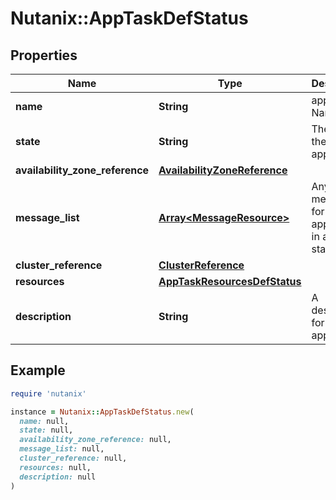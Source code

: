 # Nutanix::AppTaskDefStatus

## Properties

| Name | Type | Description | Notes |
| ---- | ---- | ----------- | ----- |
| **name** | **String** | app_task Name. |  |
| **state** | **String** | The state of the app_task. | [optional] |
| **availability_zone_reference** | [**AvailabilityZoneReference**](AvailabilityZoneReference.md) |  | [optional] |
| **message_list** | [**Array&lt;MessageResource&gt;**](MessageResource.md) | Any error messages for the app_task, if in an error state. | [optional] |
| **cluster_reference** | [**ClusterReference**](ClusterReference.md) |  | [optional] |
| **resources** | [**AppTaskResourcesDefStatus**](AppTaskResourcesDefStatus.md) |  |  |
| **description** | **String** | A description for app_task. | [optional] |

## Example

```ruby
require 'nutanix'

instance = Nutanix::AppTaskDefStatus.new(
  name: null,
  state: null,
  availability_zone_reference: null,
  message_list: null,
  cluster_reference: null,
  resources: null,
  description: null
)
```

